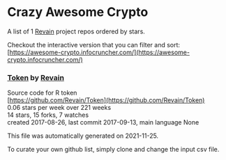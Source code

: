 # Crazy Awesome Crypto
A list of 1 [Revain](https://github.com/Revain) project repos ordered by stars.  

Checkout the interactive version that you can filter and sort: 
[https://awesome-crypto.infocruncher.com/](https://awesome-crypto.infocruncher.com/)  


### [Token](https://github.com/Revain/Token) by [Revain](https://github.com/Revain)  
Source code for R token  
[https://github.com/Revain/Token](https://github.com/Revain/Token)  
0.06 stars per week over 221 weeks  
14 stars, 15 forks, 7 watches  
created 2017-08-26, last commit 2017-09-13, main language None  


This file was automatically generated on 2021-11-25.  

To curate your own github list, simply clone and change the input csv file.  